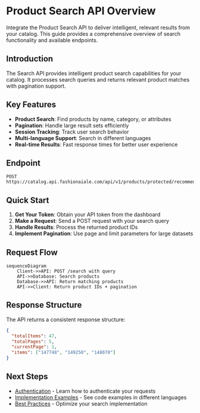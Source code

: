 # Product Search API Overview

Integrate the Product Search API to deliver intelligent, relevant results from your catalog. This guide provides a comprehensive overview of search functionality and available endpoints.

## Introduction

The Search API provides intelligent product search capabilities for your catalog. It processes search queries and returns relevant product matches with pagination support.

## Key Features

- **Product Search**: Find products by name, category, or attributes
- **Pagination**: Handle large result sets efficiently
- **Session Tracking**: Track user search behavior
- **Multi-language Support**: Search in different languages
- **Real-time Results**: Fast response times for better user experience

## Endpoint

```
POST https://catalog.api.fashionaiale.com/api/v1/products/protected/recommendation
```

## Quick Start

1. **Get Your Token**: Obtain your API token from the dashboard
2. **Make a Request**: Send a POST request with your search query
3. **Handle Results**: Process the returned product IDs
4. **Implement Pagination**: Use page and limit parameters for large datasets

## Request Flow

```mermaid
sequenceDiagram
    Client->>API: POST /search with query
    API->>Database: Search products
    Database->>API: Return matching products
    API->>Client: Return product IDs + pagination
```

## Response Structure

The API returns a consistent response structure:

```json
{
  "totalItems": 47,
  "totalPages": 5,
  "currentPage": 1,
  "items": ["147748", "149250", "148070"]
}
```

## Next Steps

- [Authentication](./authentication) - Learn how to authenticate your requests
- [Implementation Examples](./examples) - See code examples in different languages
- [Best Practices](./best-practices) - Optimize your search implementation